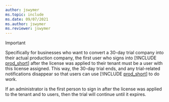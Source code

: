 ```yaml
---
author: jswymer
ms.topic: include
ms.date: 09/07/2021
ms.author: jswymer
ms.reviewer: jswymer
---
```

> [!IMPORTANT]
> Specifically for businesses who want to convert a 30-day trial company into their actual production company, the first user who signs into [!INCLUDE [prod_short](../includes/prod_short.md)] after the license was applied to their tenant must be a user with this license assigned. This way, the 30-day trial ends, and any trial-related notifications disappear so that users can use [!INCLUDE [prod_short](../includes/prod_short.md)] to do work.
>
> If an administrator is the first person to sign in after the license was applied to the tenant and to users, then the trial will continue until it expires.
